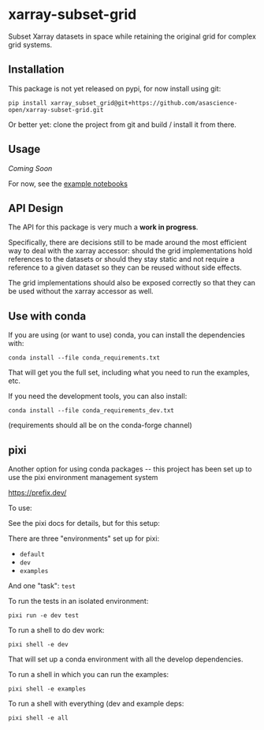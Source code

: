 # xarray-subset-grid

Subset Xarray datasets in space while retaining the original grid for complex grid systems.

## Installation

This package is not yet released on pypi, for now install using git:

```
pip install xarray_subset_grid@git+https://github.com/asascience-open/xarray-subset-grid.git
```

Or better yet: clone the project from git and build / install it from there.


## Usage

*Coming Soon*

For now, see the [example notebooks](./examples/)

## API Design

The API for this package is very much a **work in progress**. 

Specifically, there are decisions still to be made around the most efficient way to deal with the xarray accessor: should the grid implementations hold references to the datasets or should they stay static and not require a reference to a given dataset so they can be reused without side effects. 

The grid implementations should also be exposed correctly so that they can be used without the xarray accessor as well.

## Use with conda

If you are using (or want to use) conda, you can install the dependencies with:

```
conda install --file conda_requirements.txt
```

That will get you the full set, including what you need to run the examples, etc.

If you need the development tools, you can also install:

```
conda install --file conda_requirements_dev.txt
```

(requirements should all be on the conda-forge channel)

## pixi

Another option for using conda packages -- this project has been set up to use the pixi environment management system

https://prefix.dev/

To use:

See the pixi docs for details, but for this setup:

There are three "environments" set up for pixi:

- `default`
- `dev`
- `examples`

And one "task": `test`

To run the tests in an isolated environment:

```
pixi run -e dev test
```

To run a shell to do dev work:

```
pixi shell -e dev
```

That will set up a conda environment with all the develop dependencies.

To run a shell in which you can run the examples:

```
pixi shell -e examples
```
To run a shell with everything (dev and example deps:

```
pixi shell -e all
```






